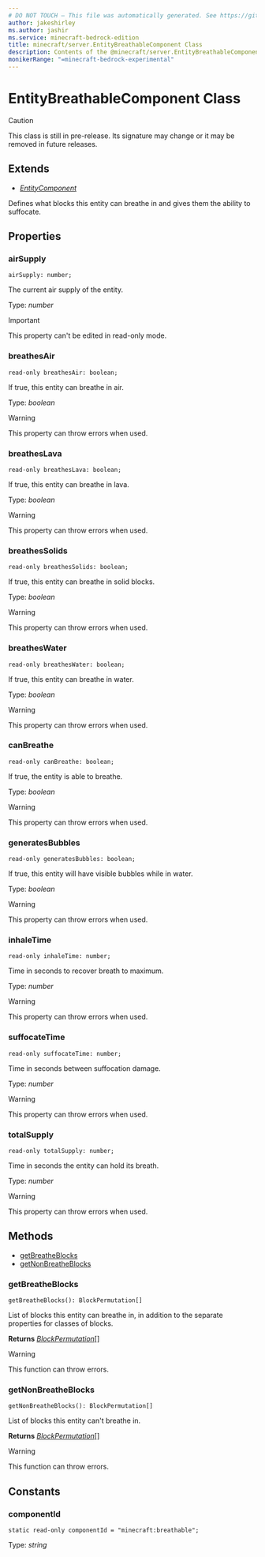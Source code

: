 ```yaml
---
# DO NOT TOUCH — This file was automatically generated. See https://github.com/mojang/minecraftapidocsgenerator to modify descriptions, examples, etc.
author: jakeshirley
ms.author: jashir
ms.service: minecraft-bedrock-edition
title: minecraft/server.EntityBreathableComponent Class
description: Contents of the @minecraft/server.EntityBreathableComponent class.
monikerRange: "=minecraft-bedrock-experimental"
---
```

# EntityBreathableComponent Class

> [!CAUTION]
> This class is still in pre-release.  Its signature may change or it may be removed in future releases.

## Extends
- [*EntityComponent*](EntityComponent.md)

Defines what blocks this entity can breathe in and gives them the ability to suffocate.

## Properties

### **airSupply**
`airSupply: number;`

The current air supply of the entity.

Type: *number*
  
> [!IMPORTANT]
> This property can't be edited in read-only mode.

### **breathesAir**
`read-only breathesAir: boolean;`

If true, this entity can breathe in air.

Type: *boolean*

> [!WARNING]
> This property can throw errors when used.

### **breathesLava**
`read-only breathesLava: boolean;`

If true, this entity can breathe in lava.

Type: *boolean*

> [!WARNING]
> This property can throw errors when used.

### **breathesSolids**
`read-only breathesSolids: boolean;`

If true, this entity can breathe in solid blocks.

Type: *boolean*

> [!WARNING]
> This property can throw errors when used.

### **breathesWater**
`read-only breathesWater: boolean;`

If true, this entity can breathe in water.

Type: *boolean*

> [!WARNING]
> This property can throw errors when used.

### **canBreathe**
`read-only canBreathe: boolean;`

If true, the entity is able to breathe.

Type: *boolean*

> [!WARNING]
> This property can throw errors when used.

### **generatesBubbles**
`read-only generatesBubbles: boolean;`

If true, this entity will have visible bubbles while in water.

Type: *boolean*

> [!WARNING]
> This property can throw errors when used.

### **inhaleTime**
`read-only inhaleTime: number;`

Time in seconds to recover breath to maximum.

Type: *number*

> [!WARNING]
> This property can throw errors when used.

### **suffocateTime**
`read-only suffocateTime: number;`

Time in seconds between suffocation damage.

Type: *number*

> [!WARNING]
> This property can throw errors when used.

### **totalSupply**
`read-only totalSupply: number;`

Time in seconds the entity can hold its breath.

Type: *number*

> [!WARNING]
> This property can throw errors when used.

## Methods
- [getBreatheBlocks](#getbreatheblocks)
- [getNonBreatheBlocks](#getnonbreatheblocks)

### **getBreatheBlocks**
`
getBreatheBlocks(): BlockPermutation[]
`

List of blocks this entity can breathe in, in addition to the separate properties for classes of blocks.

**Returns** [*BlockPermutation*](BlockPermutation.md)[]

> [!WARNING]
> This function can throw errors.

### **getNonBreatheBlocks**
`
getNonBreatheBlocks(): BlockPermutation[]
`

List of blocks this entity can't breathe in.

**Returns** [*BlockPermutation*](BlockPermutation.md)[]

> [!WARNING]
> This function can throw errors.

## Constants

### **componentId**
`static read-only componentId = "minecraft:breathable";`

Type: *string*

